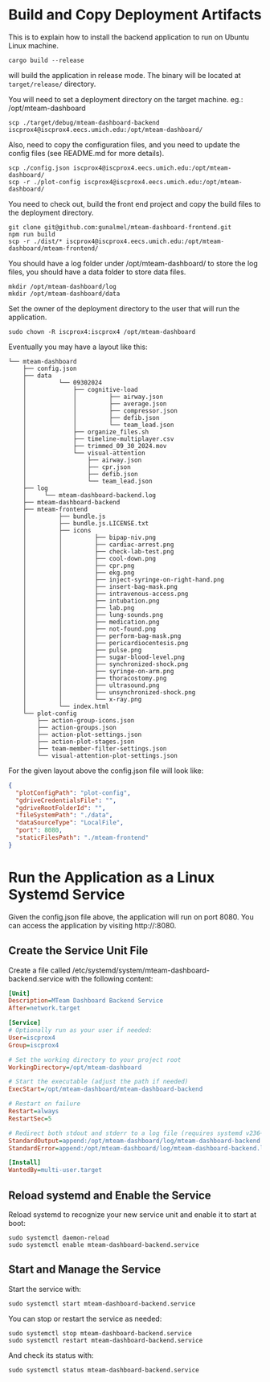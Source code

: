 # Build and Copy Deployment Artifacts

This is to explain how to install the backend application to run on Ubuntu Linux machine.

```shell
cargo build --release
```

will build the application in release mode. The binary will be located at `target/release/` directory.

You will need to set a deployment directory on the target machine. eg.: /opt/mteam-dashboard

```shell
scp ./target/debug/mteam-dashboard-backend iscprox4@iscprox4.eecs.umich.edu:/opt/mteam-dashboard/
```
Also, need to copy the configuration files, and you need to update the config files (see README.md for more details).

```shell
scp ./config.json iscprox4@iscprox4.eecs.umich.edu:/opt/mteam-dashboard/
scp -r ./plot-config iscprox4@iscprox4.eecs.umich.edu:/opt/mteam-dashboard/
```
You need to check out, build the front end project and copy the build files to the deployment directory.

```shell
git clone git@github.com:gunalmel/mteam-dashboard-frontend.git
npm run build
scp -r ./dist/* iscprox4@iscprox4.eecs.umich.edu:/opt/mteam-dashboard/mteam-frontend/
```
You should have a log folder under /opt/mteam-dashboard/ to store the log files, you should have a data folder to store data files.

```shell
mkdir /opt/mteam-dashboard/log
mkdir /opt/mteam-dashboard/data
```

Set the owner of the deployment directory to the user that will run the application.

```shell
sudo chown -R iscprox4:iscprox4 /opt/mteam-dashboard
```

Eventually you may have a layout like this:

```
└── mteam-dashboard
    ├── config.json
    ├── data
    │         └── 09302024
    │             ├── cognitive-load
    │             │         ├── airway.json
    │             │         ├── average.json
    │             │         ├── compressor.json
    │             │         ├── defib.json
    │             │         └── team_lead.json
    │             ├── organize_files.sh
    │             ├── timeline-multiplayer.csv
    │             ├── trimmed_09_30_2024.mov
    │             └── visual-attention
    │                 ├── airway.json
    │                 ├── cpr.json
    │                 ├── defib.json
    │                 └── team_lead.json
    ├── log
    │     └── mteam-dashboard-backend.log
    ├── mteam-dashboard-backend
    ├── mteam-frontend
    │         ├── bundle.js
    │         ├── bundle.js.LICENSE.txt
    │         ├── icons
    │         │         ├── bipap-niv.png
    │         │         ├── cardiac-arrest.png
    │         │         ├── check-lab-test.png
    │         │         ├── cool-down.png
    │         │         ├── cpr.png
    │         │         ├── ekg.png
    │         │         ├── inject-syringe-on-right-hand.png
    │         │         ├── insert-bag-mask.png
    │         │         ├── intravenous-access.png
    │         │         ├── intubation.png
    │         │         ├── lab.png
    │         │         ├── lung-sounds.png
    │         │         ├── medication.png
    │         │         ├── not-found.png
    │         │         ├── perform-bag-mask.png
    │         │         ├── pericardiocentesis.png
    │         │         ├── pulse.png
    │         │         ├── sugar-blood-level.png
    │         │         ├── synchronized-shock.png
    │         │         ├── syringe-on-arm.png
    │         │         ├── thoracostomy.png
    │         │         ├── ultrasound.png
    │         │         ├── unsynchronized-shock.png
    │         │         └── x-ray.png
    │         └── index.html
    └── plot-config
        ├── action-group-icons.json
        ├── action-groups.json
        ├── action-plot-settings.json
        ├── action-plot-stages.json
        ├── team-member-filter-settings.json
        └── visual-attention-plot-settings.json
```

For the given layout above the config.json file will look like:
```json
{
  "plotConfigPath": "plot-config",
  "gdriveCredentialsFile": "",
  "gdriveRootFolderId": "",
  "fileSystemPath": "./data",
  "dataSourceType": "LocalFile",
  "port": 8080,
  "staticFilesPath": "./mteam-frontend"
}
```

# Run the Application as a Linux Systemd Service

Given the config.json file above, the application will run on port 8080. You can access the application by visiting http://<your-server-ip>:8080.

## Create the Service Unit File

Create a file called /etc/systemd/system/mteam-dashboard-backend.service with the following content:

```ini
[Unit]
Description=MTeam Dashboard Backend Service
After=network.target

[Service]
# Optionally run as your user if needed:
User=iscprox4
Group=iscprox4

# Set the working directory to your project root
WorkingDirectory=/opt/mteam-dashboard

# Start the executable (adjust the path if needed)
ExecStart=/opt/mteam-dashboard/mteam-dashboard-backend

# Restart on failure
Restart=always
RestartSec=5

# Redirect both stdout and stderr to a log file (requires systemd v236+)
StandardOutput=append:/opt/mteam-dashboard/log/mteam-dashboard-backend.log
StandardError=append:/opt/mteam-dashboard/log/mteam-dashboard-backend.log

[Install]
WantedBy=multi-user.target
```

## Reload systemd and Enable the Service

Reload systemd to recognize your new service unit and enable it to start at boot:

```shell
sudo systemctl daemon-reload
sudo systemctl enable mteam-dashboard-backend.service
```

## Start and Manage the Service

Start the service with:

```shell
sudo systemctl start mteam-dashboard-backend.service
```

You can stop or restart the service as needed:
```shell
sudo systemctl stop mteam-dashboard-backend.service
sudo systemctl restart mteam-dashboard-backend.service
```

And check its status with:

```shell
sudo systemctl status mteam-dashboard-backend.service
```